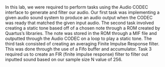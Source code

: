 In this lab, we were required to perform tasks using the Audio CODEC interface to generate and filter our audio. 
Our first task was implementing a given audio sound system to produce an audio output when the CODEC was ready that matched 
the given input audio. The second task involved creating a static tone based off of a chosen note through a ROM created by Quartus’s libraries.
The note was stored in the ROM through a MIF file and outputted through the Audio CODEC on a loop to play a static tone.
The third task consisted of creating an averaging Finite Impulse Response filter. This was done through the use of a Fifo buffer and accumulator.
Task 3 required us to create an FIR (finite impulse response) filter to filter out inputted sound based on our sample size N value of 256.
